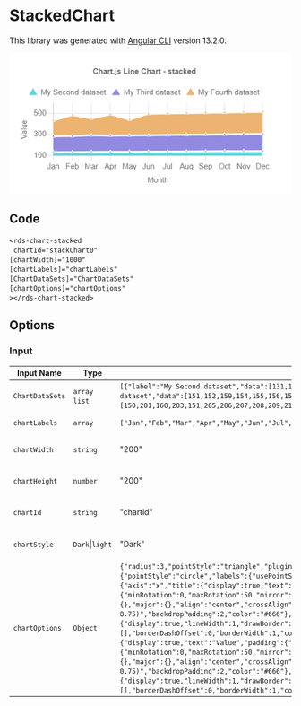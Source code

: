 # StackedChart

This library was generated with [Angular CLI](https://github.com/angular/angular-cli) version 13.2.0.

<p align="left">
<img src="../../assets/stackedchart.png" alt="stackedchart"/>
<p/>

## Code



`<rds-chart-stacked`  
 ` chartId="stackChart0"`  
  `[chartWidth]="1000"`  
  `[chartLabels]="chartLabels"`  
  `[ChartDataSets]="ChartDataSets"`  
  `[chartOptions]="chartOptions"`  
`></rds-chart-stacked>`  

## Options
### Input
<!-- prettier-ignore -->
| Input Name                  | Type                             |Example| Description                                                                  |
| --------------------------- | -------------------------------- |------------| ---------------------------------------------------------------------------- |
| `ChartDataSets`             | `array list`        |`[{"label":"My Second dataset","data":[131,132,133,134,135,136,137,138,139,140,141,142],"borderColor":"white","backgroundColor":"#62D5D9","fill":true},{"label":"My Third dataset","data":[151,152,159,154,155,156,157,158,159,160,161,162],"borderColor":"white","backgroundColor":"#928AE0","fill":true},{"label":"My Fourth dataset","data":[150,201,160,203,151,205,206,207,208,209,210,211],"borderColor":"white","backgroundColor":"#EDB371","fill":true}]`|Data set of the Stacked Chart 
| `chartLabels`               | `array`                          | `["Jan","Feb","Mar","Apr","May","Jun","Jul","Aug","Sep","Oct","Nov","Dec"]`|Specify chart labels|
| `chartWidth`                |  `string`                       | "200"|Specify the width of the chart|
| `chartHeight`                |  `number`                       | "200"|Specify the width of the chart|
| `chartId`                |  `string`                       | "chartid"|Specify the ID of the chart|
| `chartStyle`                |  `Dark`\|`light`                       | "Dark"|Specify the style of the chart|
|`chartOptions`|`Object`|`{"radius":3,"pointStyle":"triangle","plugins":{"title":{"display":true,"text":"Chart.js Line Chart - stacked"},"tooltip":{"mode":"index"},"legend":{"pointStyle":"circle","labels":{"usePointStyle":true},"tooltip":{"usePointStyle":true}}},"interaction":{"mode":"nearest","axis":"x","intersect":false},"scales":{"x":{"axis":"x","title":{"display":true,"text":"Month","padding":{"top":4,"bottom":4},"color":"#666"},"type":"category","ticks":{"minRotation":0,"maxRotation":50,"mirror":false,"textStrokeWidth":0,"textStrokeColor":"","padding":3,"display":true,"autoSkip":true,"autoSkipPadding":3,"labelOffset":0,"minor":{},"major":{},"align":"center","crossAlign":"near","showLabelBackdrop":false,"backdropColor":"rgba(255, 255, 255, 0.75)","backdropPadding":2,"color":"#666"},"display":true,"offset":false,"reverse":false,"beginAtZero":false,"bounds":"ticks","grace":0,"grid":{"display":true,"lineWidth":1,"drawBorder":true,"drawOnChartArea":true,"drawTicks":true,"tickLength":8,"offset":false,"borderDash":[],"borderDashOffset":0,"borderWidth":1,"color":"rgba(0,0,0,0.1)","borderColor":"rgba(0,0,0,0.1)"},"id":"x","position":"bottom"},"y":{"axis":"y","stacked":true,"title":{"display":true,"text":"Value","padding":{"top":4,"bottom":4},"color":"#666"},"type":"linear","ticks":{"minRotation":0,"maxRotation":50,"mirror":false,"textStrokeWidth":0,"textStrokeColor":"","padding":3,"display":true,"autoSkip":true,"autoSkipPadding":3,"labelOffset":0,"minor":{},"major":{},"align":"center","crossAlign":"near","showLabelBackdrop":false,"backdropColor":"rgba(255, 255, 255, 0.75)","backdropPadding":2,"color":"#666"},"display":true,"offset":false,"reverse":false,"beginAtZero":false,"bounds":"ticks","grace":0,"grid":{"display":true,"lineWidth":1,"drawBorder":true,"drawOnChartArea":true,"drawTicks":true,"tickLength":8,"offset":false,"borderDash":[],"borderDashOffset":0,"borderWidth":1,"color":"rgba(0,0,0,0.1)","borderColor":"rgba(0,0,0,0.1)"},"id":"y","position":"left"}}}`|Chart options|
